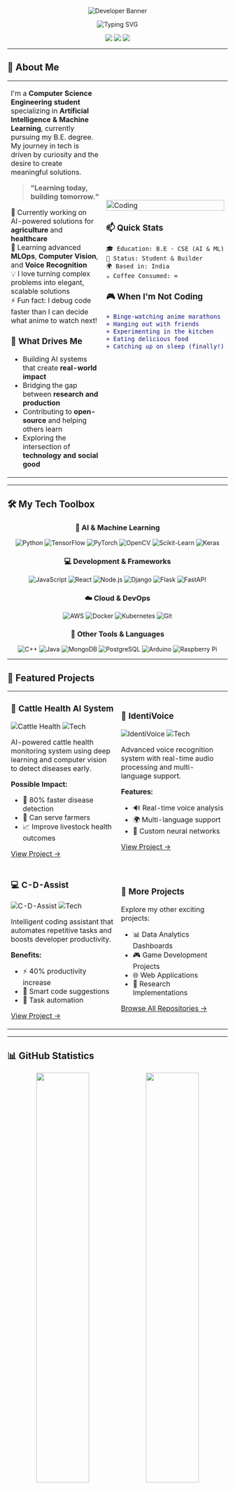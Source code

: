 <div align="center">

![Developer Banner](https://ishan-rest.vercel.app/svg/banner/dev5/Yuvanraj)

<img src="https://readme-typing-svg.demolab.com?font=Fira+Code&weight=600&size=28&duration=3000&pause=1000&color=6366F1&center=true&vCenter=true&random=false&width=600&lines=Computer+Science+Student+%F0%9F%8E%93;AI%2FML+Enthusiast+%F0%9F%A4%96;Problem+Solver+%F0%9F%8E%AF;Always+Learning+%F0%9F%9A%80" alt="Typing SVG" />

<p align="center">
  <img src="https://img.shields.io/badge/Focus-AI%20%26%20Machine%20Learning-6366F1?style=flat-square" />
  <img src="https://img.shields.io/badge/Lives-India%20%F0%9F%87%AE%F0%9F%87%B3-10B981?style=flat-square" />
  <img src="https://img.shields.io/badge/Loves-Building%20Cool%20Stuff-EC4899?style=flat-square" />
</p>

</div>

---

## 🎨 About Me

<table>
<tr>
<td width="60%">

I'm a **Computer Science Engineering student** specializing in **Artificial Intelligence & Machine Learning**, currently pursuing my B.E. degree. My journey in tech is driven by curiosity and the desire to create meaningful solutions.

> **"Learning today, building tomorrow."**

🔭 Currently working on AI-powered solutions for **agriculture** and **healthcare**  
🌱 Learning advanced **MLOps**, **Computer Vision**, and **Voice Recognition**  
💡 I love turning complex problems into elegant, scalable solutions  
⚡ Fun fact: I debug code faster than I can decide what anime to watch next!

### 🎯 What Drives Me

- Building AI systems that create **real-world impact**
- Bridging the gap between **research and production**
- Contributing to **open-source** and helping others learn
- Exploring the intersection of **technology and social good**

</td>
<td width="40%">

<img src="https://user-images.githubusercontent.com/74038190/229223263-cf2e4b07-2615-4f87-9c38-e37600f8381a.gif" width="100%" alt="Coding" />

### 📫 Quick Stats

```text
🎓 Education: B.E - CSE (AI & ML)
💼 Status: Student & Builder
🌍 Based in: India
☕ Coffee Consumed: ∞
```

### 🎮 When I'm Not Coding

```diff
+ Binge-watching anime marathons
+ Hanging out with friends
+ Experimenting in the kitchen
+ Eating delicious food
+ Catching up on sleep (finally!)
```

</td>
</tr>
</table>

---

## 🛠️ My Tech Toolbox

<div align="center">

### 🤖 AI & Machine Learning
![Python](https://img.shields.io/badge/Python-3776AB?style=for-the-badge&logo=python&logoColor=white)
![TensorFlow](https://img.shields.io/badge/TensorFlow-FF6F00?style=for-the-badge&logo=tensorflow&logoColor=white)
![PyTorch](https://img.shields.io/badge/PyTorch-EE4C2C?style=for-the-badge&logo=pytorch&logoColor=white)
![OpenCV](https://img.shields.io/badge/OpenCV-27338e?style=for-the-badge&logo=OpenCV&logoColor=white)
![Scikit-Learn](https://img.shields.io/badge/scikit--learn-F7931E?style=for-the-badge&logo=scikit-learn&logoColor=white)
![Keras](https://img.shields.io/badge/Keras-D00000?style=for-the-badge&logo=keras&logoColor=white)

### 💻 Development & Frameworks
![JavaScript](https://img.shields.io/badge/JavaScript-F7DF1E?style=for-the-badge&logo=javascript&logoColor=black)
![React](https://img.shields.io/badge/React-20232A?style=for-the-badge&logo=react&logoColor=61DAFB)
![Node.js](https://img.shields.io/badge/Node.js-43853D?style=for-the-badge&logo=node.js&logoColor=white)
![Django](https://img.shields.io/badge/Django-092E20?style=for-the-badge&logo=django&logoColor=white)
![Flask](https://img.shields.io/badge/Flask-000000?style=for-the-badge&logo=flask&logoColor=white)
![FastAPI](https://img.shields.io/badge/FastAPI-009688?style=for-the-badge&logo=fastapi&logoColor=white)

### ☁️ Cloud & DevOps
![AWS](https://img.shields.io/badge/AWS-232F3E?style=for-the-badge&logo=amazon-aws&logoColor=white)
![Docker](https://img.shields.io/badge/Docker-2496ED?style=for-the-badge&logo=docker&logoColor=white)
![Kubernetes](https://img.shields.io/badge/Kubernetes-326ce5?style=for-the-badge&logo=kubernetes&logoColor=white)
![Git](https://img.shields.io/badge/Git-F05032?style=for-the-badge&logo=git&logoColor=white)

### 🔧 Other Tools & Languages
![C++](https://img.shields.io/badge/C++-00599C?style=for-the-badge&logo=cplusplus&logoColor=white)
![Java](https://img.shields.io/badge/Java-ED8B00?style=for-the-badge&logo=openjdk&logoColor=white)
![MongoDB](https://img.shields.io/badge/MongoDB-4EA94B?style=for-the-badge&logo=mongodb&logoColor=white)
![PostgreSQL](https://img.shields.io/badge/PostgreSQL-316192?style=for-the-badge&logo=postgresql&logoColor=white)
![Arduino](https://img.shields.io/badge/Arduino-00979D?style=for-the-badge&logo=Arduino&logoColor=white)
![Raspberry Pi](https://img.shields.io/badge/Raspberry%20Pi-A22846?style=for-the-badge&logo=Raspberry%20Pi&logoColor=white)

</div>

---

## 🌟 Featured Projects

<div align="center">

<table>
<tr>
<td width="50%">

### 🐄 Cattle Health AI System
![Cattle Health](https://img.shields.io/badge/Status-Active-10B981?style=flat-square)
![Tech](https://img.shields.io/badge/Tech-Computer%20Vision-6366F1?style=flat-square)

AI-powered cattle health monitoring system using deep learning and computer vision to detect diseases early.

**Possible Impact:** 
- 🎯 80% faster disease detection
- 🌾 Can serve farmers
- 📈 Improve livestock health outcomes

[View Project →](https://github.com/Yuvanraj-K-S/Cattle_Health_App)

</td>
<td width="50%">

### 🎤 IdentiVoice
![IdentiVoice](https://img.shields.io/badge/Status-Active-10B981?style=flat-square)
![Tech](https://img.shields.io/badge/Tech-Audio%20AI-8B5CF6?style=flat-square)

Advanced voice recognition system with real-time audio processing and multi-language support.

**Features:**
- 🔊 Real-time voice analysis
- 🌍 Multi-language support
- 🧠 Custom neural networks

[View Project →](https://github.com/Yuvanraj-K-S/IdentiVoice)

</td>
</tr>
<tr>
<td width="50%">

### 💻 C-D-Assist
![C-D-Assist](https://img.shields.io/badge/Status-Active-10B981?style=flat-square)
![Tech](https://img.shields.io/badge/Tech-ML%20Assistant-F59E0B?style=flat-square)

Intelligent coding assistant that automates repetitive tasks and boosts developer productivity.

**Benefits:**
- ⚡ 40% productivity increase
- 🤖 Smart code suggestions
- 🚀 Task automation

[View Project →](https://github.com/Yuvanraj-K-S/C-D-Assist)

</td>
<td width="50%">

### 🔗 More Projects

Explore my other exciting projects:

- 📊 Data Analytics Dashboards
- 🎮 Game Development Projects
- 🌐 Web Applications
- 🔬 Research Implementations

[Browse All Repositories →](https://github.com/Yuvanraj-K-S?tab=repositories)

</td>
</tr>
</table>

</div>

---

## 📊 GitHub Statistics

<div align="center">

<img width="49%" src="https://github-readme-stats.vercel.app/api?username=Yuvanraj-K-S&show_icons=true&theme=react&hide_border=true&bg_color=0D1117&title_color=6366F1&icon_color=8B5CF6&text_color=C9D1D9" />
<img width="49%" src="https://github-readme-streak-stats.herokuapp.com/?user=Yuvanraj-K-S&theme=react&hide_border=true&background=0D1117&stroke=6366F1&ring=8B5CF6&fire=EC4899&currStreakLabel=8B5CF6" />

<img width="49%" src="https://github-readme-stats.vercel.app/api/top-langs/?username=Yuvanraj-K-S&layout=compact&theme=react&hide_border=true&bg_color=0D1117&title_color=6366F1&text_color=C9D1D9" />

</div>

---

## 🏆 Coding Platforms

<div align="center">

| Platform | Profile | Highlights |
|:--------:|:-------:|:----------:|
| 💻 **LeetCode** | [@YUVANRAJ_01](https://leetcode.com/u/YUVANRAJ_01) | ![LeetCode](https://img.shields.io/badge/150+-Problems-FFA116?style=flat-square&logo=leetcode) |
| 👨‍💻 **CodeChef** | [@kit23bam063](https://www.codechef.com/users/kit23bam063) | ![CodeChef](https://img.shields.io/badge/1600+-Rating-5B4638?style=flat-square&logo=codechef) |
| 🎯 **Codolio** | [@Yuvan](https://codolio.com/profile/Yuvan) | ![Codolio](https://img.shields.io/badge/Active-Profile-8B5CF6?style=flat-square) |

### 🎯 Coding Philosophy

```javascript
while (alive) {
  eat();
  sleep();
  code();
  repeat();
}
```

</div>

---

## 🌐 Connect With Me

<div align="center">

<a href="https://www.linkedin.com/in/YUVANRAJ-K-S">
  <img src="https://img.shields.io/badge/LinkedIn-0077B5?style=for-the-badge&logo=linkedin&logoColor=white" alt="LinkedIn" />
</a>
<a href="mailto:kit27.am63@gmail.com">
  <img src="https://img.shields.io/badge/Email-D14836?style=for-the-badge&logo=gmail&logoColor=white" alt="Email" />
</a>

<br><br>


<img src="https://komarev.com/ghpvc/?username=Yuvanraj-K-S&style=for-the-badge&color=6366F1" alt="Profile Views" />

---

<img src="https://user-images.githubusercontent.com/74038190/212284100-561aa473-3905-4a80-b561-0d28506553ee.gif" width="100%" />

</div>
